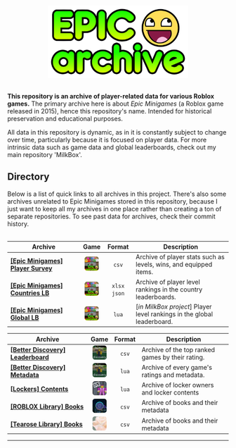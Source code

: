 <div align="center">
  <p align="center">
    <img src="docs/assets/Logo.png" width="320" title="Epic Archive" alt="Epic Archive">
  </p>
  <!-- <h3>Archive dedicated to Epic Minigames on Roblox</h3> -->
</div>
<h2></h2>

<b>This repository is an archive of player-related data for various Roblox games.</b> The primary archive here is about _Epic&nbsp;Minigames_ (a Roblox game released in 2015), hence this repository's name. Intended for historical preservation and educational purposes.

All data in this repository is dynamic, as in it is constantly subject to change over time, particularly because it is focused on player data. For more intrinsic data such as game data and global leaderboards, check out my main repository 'MilkBox'.

<h2>Directory</h2>
Below is a list of quick links to all archives in this project. There's also some archives unrelated to Epic Minigames stored in this repository, because I just want to keep all my archives in one place rather than creating a ton of separate repositories. To see past data for archives, check their commit history.<br/><br/>

| Archive | Game | Format | Description |
| --- | :---: | :---: | --- |
| **[[Epic&nbsp;Minigames] Player&nbsp;Survey](https://github.com/MilkFrame/EpicArchive/tree/main/Archive/Epic%20Minigames/PlayerSurvey)** | <a href="https://www.roblox.com/games/277751860" target="_blank"><img src="docs/assets/icon-epic-minigames.png" width="32" title="Epic Minigames" alt="Epic Minigames"> | `csv` | Archive of player stats such as levels, wins, and equipped items. |
| **[[Epic&nbsp;Minigames] Countries&nbsp;LB](https://github.com/MilkFrame/EpicArchive/tree/main/Archive/Epic%20Minigames/CountryLeaderboards)** | <a href="https://www.roblox.com/games/277751860" target="_blank"><img src="docs/assets/icon-epic-minigames.png" width="32" title="Epic Minigames" alt="Epic Minigames"> | `xlsx` `json` | Archive of player level rankings in the country leaderboards. |
| **[[Epic&nbsp;Minigames] Global&nbsp;LB](https://github.com/MilkFrame/MilkBox/blob/main/Leaderboards/Epic%20Minigames%20%5B277751860%5D.lua)** | <a href="https://www.roblox.com/games/277751860" target="_blank"><img src="docs/assets/icon-epic-minigames.png" width="32" title="Epic Minigames" alt="Epic Minigames"> | `lua` | [_in MilkBox project_] Player level rankings in the global leaderboard. |

| Archive | Game | Format | Description |
| --- | :---: | :---: | --- |
| **[[Better&nbsp;Discovery] Leaderboard](https://github.com/MilkFrame/EpicArchive/blob/main/Archive/Extra/Better%20Discovery/Better%20Discovery%20Rankings.csv)** | <a href="https://www.roblox.com/games/15317947079" target="_blank"><img src="docs/assets/icon-better-discovery.png" width="32" title="Better Discovery" alt="Better Discovery"> | `csv` | Archive of the top ranked games by their rating. |
| **[[Better&nbsp;Discovery] Metadata](https://github.com/MilkFrame/EpicArchive/tree/main/Archive/Extra/Better%20Discovery)** | <a href="https://www.roblox.com/games/15317947079" target="_blank"><img src="docs/assets/icon-better-discovery.png" width="32" title="Better Discovery" alt="Better Discovery"> | `lua` | Archive of every game's ratings and metadata. |
| **[[Lockers] Contents](https://github.com/MilkFrame/EpicArchive/tree/main/Archive/Extra/Lockers)** | <a href="https://www.roblox.com/games/6159752615" target="_blank"><img src="docs/assets/icon-lockers.png" width="32" title="Lockers" alt="Lockers"> | `lua` | Archive of locker owners and locker contents |
| **[[ROBLOX Library] Books](https://github.com/MilkFrame/EpicArchive/blob/main/Archive/Extra/ROBLOX%20Library/ROBLOX%20Library%20Books.csv)** | <a href="https://www.roblox.com/games/331780620" target="_blank"><img src="docs/assets/icon-roblox-library.png" width="32" title="ROBLOX Library" alt="ROBLOX Library"> | `csv` | Archive of books and their metadata |
| **[[Tearose Library] Books](https://github.com/MilkFrame/EpicArchive/tree/main/Archive/Extra/Tearose%20Library)** | <a href="https://www.roblox.com/games/3346338521" target="_blank"><img src="docs/assets/icon-tearose-library.png" width="32" title="Tearose Library" alt="Tearose Library"> | `csv` | Archive of books and their metadata |

---
